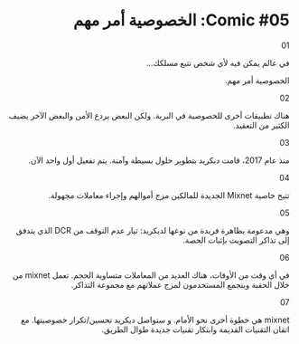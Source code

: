 <div dir="rtl">

# Comic #05: الخصوصية أمر مهم

01

في عالم يمكن فيه لأي شخص تتبع مسلكك...

الخصوصية أمر مهم.

02

هناك تطبيقات أخرى للخصوصية في البرية. ولكن البعض يردع الأمن والبعض الآخر يضيف الكثير من التعقيد.

03

منذ عام 2017، قامت ديكريد بتطوير حلول بسيطة وآمنة. يتم تفعيل أول واحد الآن.

04

تتيح خاصية Mixnet الجديدة للمالكين مزج أموالهم وإجراء معاملات مجهولة.

05

وهي مدعومة بظاهرة فريدة من نوعها لديكريد: تيار عدم التوقف من DCR الذي يتدفق إلى تذاكر التصويت بإثبات الحصة.

06

في أي وقت من الأوقات، هناك العديد من المعاملات متساوية الحجم. تعمل mixnet من خلال الحقبة ويتجمع المستخدمون لمزج عملاتهم مع مجموعة التذاكر.

07

mixnet هي خطوة أخرى نحو الأمام. و ستواصل ديكريد تحسين/تكرار خصوصيتها. مع اتقان التقنيات القديمة وابتكار تقنيات جديدة طوال الطريق.

</div>
